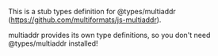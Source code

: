 This is a stub types definition for @types/multiaddr (https://github.com/multiformats/js-multiaddr).

multiaddr provides its own type definitions, so you don't need @types/multiaddr installed!
